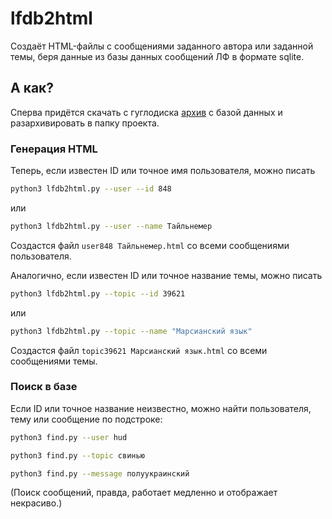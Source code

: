 # lfdb2html

Создаёт HTML-файлы с сообщениями заданного автора или заданной темы, беря данные из базы данных сообщений ЛФ в формате sqlite.

## А как?

Сперва придётся скачать с гуглодиска [архив](https://drive.google.com/file/d/1SttsOoyGEg-ZxaeAyh6h3CwvwrDlhwmX/view?usp=sharing) с базой данных и разархивировать в папку проекта.

### Генерация HTML

Теперь, если известен ID или точное имя пользователя, можно писать
``` bash
python3 lfdb2html.py --user --id 848
```
или
``` bash
python3 lfdb2html.py --user --name Тайльнемер
```
Создастся файл `user848 Тайльнемер.html` со всеми сообщениями пользователя.

Аналогично, если известен ID или точное название темы, можно писать
``` bash
python3 lfdb2html.py --topic --id 39621
```
или
``` bash
python3 lfdb2html.py --topic --name "Марсианский язык"
```
Создастся файл `topic39621 Марсианский язык.html` со всеми сообщениями темы.

### Поиск в базе

Если ID или точное название неизвестно, можно найти пользователя, тему или сообщение по подстроке:
``` bash
python3 find.py --user hud 
```
``` bash
python3 find.py --topic свинью
```
``` bash
python3 find.py --message полуукраинский
```
(Поиск сообщений, правда, работает медленно и отображает некрасиво.)
